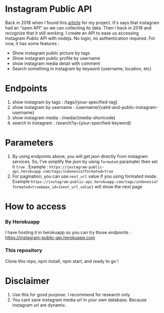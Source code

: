 # Instagram Public API

Back in 2018 when I found this [article](https://medium.com/@h4t0n/instagram-data-scraping-550c5f2fb6f1) for my project. It's says that instagram had an "open API" so we can collecting its data. Then I back in 2019 and recognize that it still working. I create an API to ease us accessing Instagram Public API with nodejs. No login, no authentication required. For now, it has some features :

  - Show instagram public picture by tags
  - Show instagram public profile by username
  - show instagram media detail with comment
  - Search something in instagram by keyword (username, location, etc)

# Endpoints
1. show instagram by tags : /tags/{your-specified-tag}
2. show instagram by username : /username/{valid-and-public-instagram-username}
3. show instagram media : /media/{media-shortcode}
4. search in instagram : /search?q={your-specified-keyword}

# Parameters
1. By using endpoints above, you will get json directly from instagram services. So, I've simplify the json by using `formated` paramater then set it `true` . Example : `https://instagram-public-api.herokuapp.com/tags/indonesia?formated=true`
2. For pagination, you can use `next_url` value if you using formated mode. Example 
`https://instagram-public-api.herokuapp.com/tags/indonesia?formated=true&max_id={next_url_value}` will show the next page

# How to access
### By Herokuapp
I have hosting it in herokuapp so you can try those endpoints : https://instagram-public-api.herokuapp.com

### This repository
Clone this repo, npm install, npm start, and ready to go !

# Disclaimer
1. Use this for good purpose. I recommend for research only
2. You cant save instagram media url in your own database. Because instagram url are dynamic.

